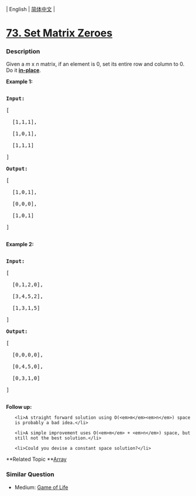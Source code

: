 | English | [简体中文](README.md) |

# [73. Set Matrix Zeroes](https://leetcode-cn.com/problems/set-matrix-zeroes)
 ### Description
<p>Given a <em>m</em> x <em>n</em> matrix, if an element is 0, set its entire row and column to 0. Do it <a href="https://en.wikipedia.org/wiki/In-place_algorithm" target="_blank"><strong>in-place</strong></a>.</p>

<p><strong>Example 1:</strong></p>

<pre>
<strong>Input:</strong> 
[
&nbsp; [1,1,1],
&nbsp; [1,0,1],
&nbsp; [1,1,1]
]
<strong>Output:</strong> 
[
&nbsp; [1,0,1],
&nbsp; [0,0,0],
&nbsp; [1,0,1]
]
</pre>

<p><strong>Example 2:</strong></p>

<pre>
<strong>Input:</strong> 
[
&nbsp; [0,1,2,0],
&nbsp; [3,4,5,2],
&nbsp; [1,3,1,5]
]
<strong>Output:</strong> 
[
&nbsp; [0,0,0,0],
&nbsp; [0,4,5,0],
&nbsp; [0,3,1,0]
]
</pre>

<p><strong>Follow up:</strong></p>

<ul>
	<li>A straight forward solution using O(<em>m</em><em>n</em>) space is probably a bad idea.</li>
	<li>A simple improvement uses O(<em>m</em> + <em>n</em>) space, but still not the best solution.</li>
	<li>Could you devise a constant space solution?</li>
</ul>

**Related Topic	**[Array](https://leetcode-cn.com/tag/array) 

### Similar Question
 - Medium:	[Game of Life](https://leetcode-cn.com/problems/game-of-life) 
